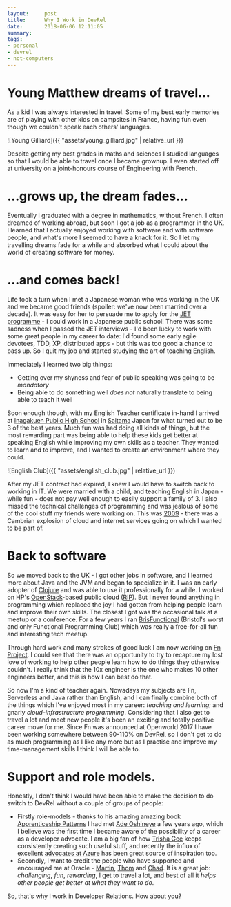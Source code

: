 ```yaml
---
layout:     post
title:      Why I Work in DevRel
date:       2018-06-06 12:11:05
summary:    
tags:
- personal
- devrel
- not-computers
---
```


# Young Matthew dreams of travel...

As a kid I was always interested in travel. Some of my best early memories are of playing with other kids on campsites in France, having fun even though we couldn't speak each others' languages.

![Young Gilliard]({{ "assets/young_gilliard.jpg" | relative_url }})

Despite getting my best grades in maths and sciences I studied languages so that I would be able to travel once I became grownup. I even started off at university on a joint-honours course of Engineering with French.

# ...grows up, the dream fades...

Eventually I graduated with a degree in mathematics, without French. I often dreamed of working abroad, but soon I got a job as a programmer in the UK. I learned that I actually enjoyed working with software and with software people, and what's more I seemed to have a knack for it. So I let my travelling dreams fade for a while and absorbed what I could about the world of creating software for money.

# ...and comes back!

Life took a turn when I met a Japanese woman who was working in the UK and we became good friends (spoiler: we've now been married over a decade). It was easy for her to persuade me to apply for the [JET programme](http://jetprogramme.org/en/) - I could work in a Japanese public school! There was some sadness when I passed the JET interviews - I'd been lucky to work with some great people in my career to date: I'd found some early agile devotees, TDD, XP, distributed apps - but this was too good a chance to pass up. So I quit my job and started studying the art of teaching English.

Immediately I learned two big things:
  - Getting over my shyness and fear of public speaking was going to be *mandatory*
  - Being able to do something well *does not* naturally translate to being able to teach it well

Soon enough though, with my English Teacher certificate in-hand I arrived at [Inagakuen Public High School](http://jetprogramme.org/en/) in [Saitama](https://www.anime-planet.com/images/characters/saitama-48975.jpg) Japan for what turned out to be 3 of the best years. Much fun was had doing all kinds of things, but the most rewarding part was being able to help these kids get better at speaking English while improving my own skills as a teacher. They wanted to learn and to improve, and I wanted to create an environment where they could.

![English Club]({{ "assets/english_club.jpg" | relative_url }})

After my JET contract had expired, I knew I would have to switch back to working in IT. We were married with a child, and teaching English in Japan - while fun - does not pay well enough to easily support a family of 3. I also missed the technical challenges of programming and was jealous of some of the cool stuff my friends were working on. This was [2009](https://www.networkworld.com/article/2271254/software/cloud-computing--hot-technology-for-2009.html) - there was a Cambrian explosion of cloud and internet services going on which I wanted to be part of.

# Back to software

So we moved back to the UK - I got other jobs in software, and I learned more about Java and the JVM and began to specialize in it. I was an early adopter of [Clojure](https://clojure.org/community/contributors) and was able to use it professionally for a while. I worked on HP's [OpenStack](https://www.openstack.org/)-based public cloud ([RIP](http://fortune.com/2015/10/21/hp-public-cloud/)). But I never found anything in programming which replaced the joy I had gotten from helping people learn and improve their own skills.  The closest I got was the occasional talk at a meetup or a conference. For a few years I ran [BrisFunctional](https://brisfunctional.github.io/) (Bristol's worst and only Functional Programming Club) which was really a free-for-all fun and interesting tech meetup.

Through hard work and many strokes of good luck I am now working on [Fn Project](https://fnproject.io). I could see that there was an opportunity to try to recapture my lost love of working to help other people learn how to do things they otherwise couldn't. I really think that the 10x engineer is the one who makes 10 other engineers better, and this is how I can best do that.

So now I'm a kind of teacher again. Nowadays my subjects are Fn, Serverless and Java rather than English, and I can finally combine both of the things which I've enjoyed most in my career: _teaching and learning_; and gnarly _cloud-infrastructure programming_. Considering that I also get to travel a lot and meet new people it's been an exciting and totally positive career move for me. Since Fn was announced at Openworld 2017 I have been working somewhere between 90-110% on DevRel, so I don't get to do as much programming as I like any more but as I practise and improve my time-management skills I think I will be able to.

# Support and role models.

Honestly, I don't think I would have been able to make the decision to do switch to DevRel without a couple of groups of people:
  - Firstly role-models - thanks to his amazing amazing book [Apprenticeship Patterns](https://www.goodreads.com/book/show/5608045-apprenticeship-patterns) I had met [Ade Oshineye](http://www.oshineye.com) a few years ago, which I believe was the first time I became aware of the possibility of a career as a developer advocate. I am a big fan of how [Trisha Gee](https://trishagee.github.io/) keeps consistently creating such useful stuff, and recently the influx of excellent [advocates at Azure](https://developer.microsoft.com/en-us/advocates/index.html) has been great source of inspiration too.
  - Secondly, I want to credit the people who have supported and encouraged me at Oracle - [Martin](https://twitter.com/martinahogg), [Thom](https://twitter.com/thomleg) and [Chad](https://twitter.com/chadarimura). It is a great job: _challenging_, _fun_, _rewarding_, I get to travel a lot, and best of all it _helps other people get better at what they want to do_.

So, that's why I work in Developer Relations. How about you?
